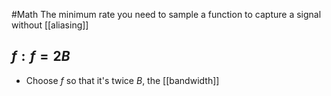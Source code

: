 #Math 
The minimum rate you need to sample a function to capture a signal without [[aliasing]]
## $\displaystyle f:f=2B$
* Choose $\displaystyle f$ so that it's twice $\displaystyle B$, the [[bandwidth]]